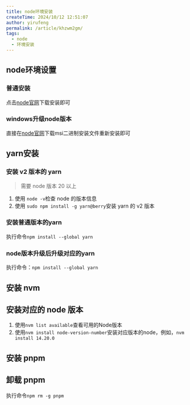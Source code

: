 ```yaml
---
title: node环境安装
createTime: 2024/10/12 12:51:07
author: yirufeng
permalink: /article/khzwm2gm/
tags:
  - node
  - 环境安装
---
```


## node环境设置

### 普通安装
点击[node官网](https://nodejs.org/zh-cn/download/package-manager)下载安装即可

### windows升级node版本
直接在[node官网](https://nodejs.org/zh-cn/download/package-manager)下载msi二进制安装文件重新安装即可


## yarn安装
### 安装 v2 版本的 yarn
> 需要 node 版本 20 以上
1. 使用 `node -v`检查 node 的版本信息
2. 使用 `sudo npm install -g yarn@berry`安装 yarn 的 v2 版本

### 安装普通版本的yarn
执行命令`npm install --global yarn`


### node版本升级后升级对应的yarn
执行命令：`npm install --global yarn`

## 安装 nvm

## 安装对应的 node 版本
1. 使用`nvm list available`查看可用的Node版本
2. 使用`nvm install node-version-number`安装对应版本的node，例如，`nvm install 14.20.0`

## 安装 pnpm
## 卸载 pnpm
执行命令`npm rm -g pnpm`

<!-- more -->

